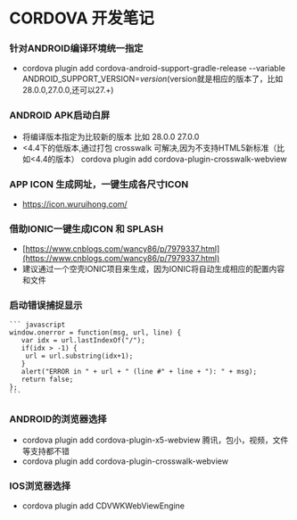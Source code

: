 # CORDOVA 开发笔记

### 针对ANDROID编译环境统一指定
* cordova plugin add cordova-android-support-gradle-release --variable ANDROID_SUPPORT_VERSION=$version
($version就是相应的版本了，比如28.0.0,27.0.0,还可以27.+)

### ANDROID APK启动白屏
* 将编译版本指定为比较新的版本  比如 28.0.0   27.0.0
* <4.4下的低版本,通过打包 crosswalk 可解决,因为不支持HTML5新标准（比如<4.4的版本）
cordova plugin add cordova-plugin-crosswalk-webview


### APP ICON 生成网址，一键生成各尺寸ICON
* https://icon.wuruihong.com/


### 借助IONIC一键生成ICON 和 SPLASH
* [https://www.cnblogs.com/wancy86/p/7979337.html](https://www.cnblogs.com/wancy86/p/7979337.html)
* 建议通过一个空壳IONIC项目来生成，因为IONIC将自动生成相应的配置内容和文件

### 启动错误捕捉显示

    ``` javascript
    window.onerror = function(msg, url, line) {  
       var idx = url.lastIndexOf("/");  
       if(idx > -1) {  
        url = url.substring(idx+1);  
       }  
       alert("ERROR in " + url + " (line #" + line + "): " + msg);  
       return false;  
    };
    ```
### ANDROID的浏览器选择
* cordova plugin add cordova-plugin-x5-webview   腾讯，包小，视频，文件等支持都不错
* cordova plugin add cordova-plugin-crosswalk-webview

### IOS浏览器选择
* cordova plugin add CDVWKWebViewEngine
